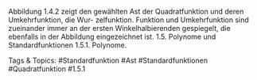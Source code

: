 Abbildung 1.4.2 zeigt den gewählten Ast der Quadratfunktion und deren Umkehrfunktion, die Wur-
zelfunktion. Funktion und Umkehrfunktion sind zueinander immer an der ersten Winkelhalbierenden
gespiegelt, die ebenfalls in der Abbildung eingezeichnet ist.
1.5. Polynome und Standardfunktionen
1.5.1. Polynome.

   Tags & Topics:
   #Standardfunktion
   #Ast
   #Standardfunktionen
   #Quadratfunktion
   #1.5.1